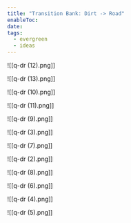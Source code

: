 ```yaml
---
title: "Transition Bank: Dirt -> Road"
enableToc: 
date: 
tags:
  - evergreen
  - ideas
---
```

![[q-dr (12).png]]

![[q-dr (13).png]]

![[q-dr (10).png]]

![[q-dr (11).png]]

![[q-dr (9).png]]

![[q-dr (3).png]]

![[q-dr (7).png]]

![[q-dr (2).png]]

![[q-dr (8).png]]

![[q-dr (6).png]]

![[q-dr (4).png]]

![[q-dr (5).png]]